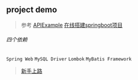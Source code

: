 ## project demo





> 参考
> [APIExample](https://github.com/fengwenyi/APIExample/tree/master)
> [在线搭建springboot项目](https://start.spring.io/)
###### 四个依赖
`Spring Web` `MySQL Driver` `Lombok` `MyBatis Framework`
> [新手上路](https://www.jb51.net/article/234286.htm)